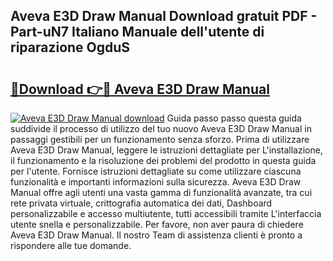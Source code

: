 ## Aveva E3D Draw Manual Download gratuit PDF - Part-uN7 Italiano Manuale dell'utente di riparazione OgduS

# <h2><a href="http://dfgds1.blite.top/?on=Aveva+E3D+Draw+Manual">🔗Download 👉🔴 Aveva E3D Draw Manual</a></h2>

[![Aveva E3D Draw Manual download](https://i.imgur.com/lujVjoI.png)](http://dfgds1.blite.top/?on=Aveva+E3D+Draw+Manual)
Guida passo passo questa guida suddivide il processo di utilizzo del tuo nuovo Aveva E3D Draw Manual in passaggi gestibili per un funzionamento senza sforzo. Prima di utilizzare Aveva E3D Draw Manual, leggere le istruzioni dettagliate per L'installazione, il funzionamento e la risoluzione dei problemi del prodotto in questa guida per l'utente. Fornisce istruzioni dettagliate su come utilizzare ciascuna funzionalità e importanti informazioni sulla sicurezza. Aveva E3D Draw Manual offre agli utenti una vasta gamma di funzionalità avanzate, tra cui rete privata virtuale, crittografia automatica dei dati, Dashboard personalizzabile e accesso multiutente, tutti accessibili tramite L'interfaccia utente snella e personalizzabile. Per favore, non aver paura di chiedere Aveva E3D Draw Manual. Il nostro Team di assistenza clienti è pronto a rispondere alle tue domande.
